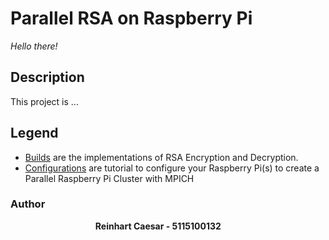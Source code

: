 # Parallel RSA on Raspberry Pi
*Hello there!*

## Description
This project is ...

## Legend
+ [Builds](https://github.com/ReinhartC/Parallel-RSA-on-Raspberry-Pi/tree/master/Builds "Builds") are the implementations of RSA Encryption and Decryption.
+ [Configurations](https://github.com/ReinhartC/Parallel-RSA-on-Raspberry-Pi/tree/master/Configurations) are tutorial to configure your Raspberry Pi(s) to create a Parallel Raspberry Pi Cluster with MPICH

### Author
<p align="center">
    <a>
        <b>Reinhart Caesar - 5115100132<b>
    </a>  
</p>